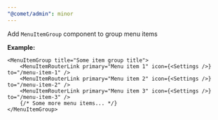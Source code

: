 ```yaml
---
"@comet/admin": minor
---
```


Add `MenuItemGroup` component to group menu items

**Example:**

```tsx
<MenuItemGroup title="Some item group title">
    <MenuItemRouterLink primary="Menu item 1" icon={<Settings />} to="/menu-item-1" />
    <MenuItemRouterLink primary="Menu item 2" icon={<Settings />} to="/menu-item-2" />
    <MenuItemRouterLink primary="Menu item 3" icon={<Settings />} to="/menu-item-3" />
    {/* Some more menu items... */}
</MenuItemGroup>
```
